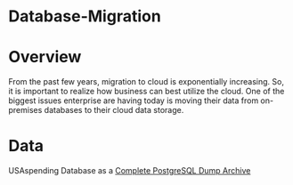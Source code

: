 # Database-Migration
# Overview
From the past few years, migration to cloud is exponentially increasing. So, it is important to realize how business can best utilize the cloud. One of the biggest issues enterprise are having today is moving their data from on-premises databases to their cloud data storage.

# Data
USAspending Database as a [Complete PostgreSQL Dump Archive](https://files.usaspending.gov/database_download/)
